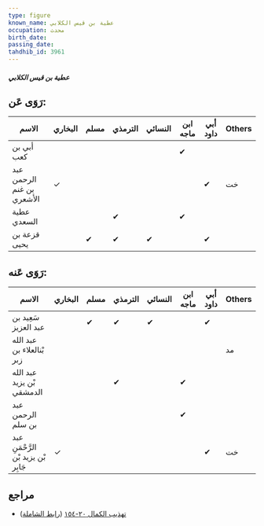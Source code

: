 ```yaml
---
type: figure
known_name: عطية بن قيس الكلابي
occupation: محدث
birth_date:
passing_date:
tahdhib_id: 3961
---
```

##### عطية بن قيس الكلابي

## رَوَى عَن:
| الاسم                     | البخاري | مسلم | الترمذي | النسائي | ابن ماجه | أبي داود | Others |
| ------------------------- | ------- | ---- | ------- | ------- | -------- | -------- | ------ |
| أبي بن كعب                |         |      |         |         | ✔        |          |        |
| عبد الرحمن بن غنم الأشعري | ✓       |      |         |         |          | ✔        | خت     |
| عطية السعدي               |         |      | ✔       |         | ✔        |          |        |
| قزعة بن يحيى              |         | ✔    | ✔       | ✔       |          | ✔        |        |
## رَوَى عَنه:
| الاسم                               | البخاري | مسلم | الترمذي | النسائي | ابن ماجه | أبي داود | Others |
| ----------------------------------- | ------- | ---- | ------- | ------- | -------- | -------- | ------ |
| سَعِيد بن عبد العزيز                |         | ✔    | ✔       | ✔       |          | ✔        |        |
| عبد الله بْنالعلاء بن زبر           |         |      |         |         |          |          | مد     |
| عبد الله بْن يزيد الدمشقي           |         |      | ✔       |         | ✔        |          |        |
| عبد الرحمن بن سلم                   |         |      |         |         | ✔        |          |        |
| عبد الرَّحْمَنِ بْن يزيد بْن جَابِر | ✓       |      |         |         |          | ✔        | خت     |
## مراجع
- [تهذيب الكمال ٢٠-١٥٤](obsidian://open?vault=Tahdhib-al-Kamal&file=Figures/٣٩٦١-عطية%20بن%20قيس%20الكلابي) ([رابط الشاملة](https://shamela.ws/book/3722/10284))